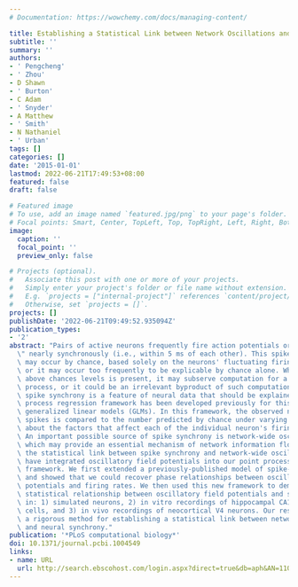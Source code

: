 ```yaml
---
# Documentation: https://wowchemy.com/docs/managing-content/

title: Establishing a Statistical Link between Network Oscillations and Neural Synchrony.
subtitle: ''
summary: ''
authors:
- ' Pengcheng'
- ' Zhou'
- D Shawn
- ' Burton'
- C Adam
- ' Snyder'
- A Matthew
- ' Smith'
- N Nathaniel
- ' Urban'
tags: []
categories: []
date: '2015-01-01'
lastmod: 2022-06-21T17:49:53+08:00
featured: false
draft: false

# Featured image
# To use, add an image named `featured.jpg/png` to your page's folder.
# Focal points: Smart, Center, TopLeft, Top, TopRight, Left, Right, BottomLeft, Bottom, BottomRight.
image:
  caption: ''
  focal_point: ''
  preview_only: false

# Projects (optional).
#   Associate this post with one or more of your projects.
#   Simply enter your project's folder or file name without extension.
#   E.g. `projects = ["internal-project"]` references `content/project/deep-learning/index.md`.
#   Otherwise, set `projects = []`.
projects: []
publishDate: '2022-06-21T09:49:52.935094Z'
publication_types:
- '2'
abstract: "Pairs of active neurons frequently fire action potentials or \\\"spikes\\\
  \" nearly synchronously (i.e., within 5 ms of each other). This spike synchrony\
  \ may occur by chance, based solely on the neurons' fluctuating firing patterns,\
  \ or it may occur too frequently to be explicable by chance alone. When spike synchrony\
  \ above chances levels is present, it may subserve computation for a specific cognitive\
  \ process, or it could be an irrelevant byproduct of such computation. Either way,\
  \ spike synchrony is a feature of neural data that should be explained. A point\
  \ process regression framework has been developed previously for this purpose, using\
  \ generalized linear models (GLMs). In this framework, the observed number of synchronous\
  \ spikes is compared to the number predicted by chance under varying assumptions\
  \ about the factors that affect each of the individual neuron's firing-rate functions.\
  \ An important possible source of spike synchrony is network-wide oscillations,\
  \ which may provide an essential mechanism of network information flow. To establish\
  \ the statistical link between spike synchrony and network-wide oscillations, we\
  \ have integrated oscillatory field potentials into our point process regression\
  \ framework. We first extended a previously-published model of spike-field association\
  \ and showed that we could recover phase relationships between oscillatory field\
  \ potentials and firing rates. We then used this new framework to demonstrate the\
  \ statistical relationship between oscillatory field potentials and spike synchrony\
  \ in: 1) simulated neurons, 2) in vitro recordings of hippocampal CA1 pyramidal\
  \ cells, and 3) in vivo recordings of neocortical V4 neurons. Our results provide\
  \ a rigorous method for establishing a statistical link between network oscillations\
  \ and neural synchrony."
publication: '*PLoS computational biology*'
doi: 10.1371/journal.pcbi.1004549
links:
- name: URL
  url: http://search.ebscohost.com/login.aspx?direct=true&db=aph&AN=110330435&site=ehost-live
---
```

